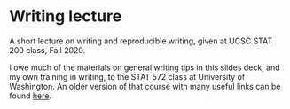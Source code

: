 # Writing lecture

A short lecture on writing and reproducible writing, given at UCSC STAT 200 class, Fall 2020.  

I owe much of the materials on general writing tips in this slides deck, and my own training in writing, to the STAT 572 class at University of Washington. An older version of that course with many useful links can be found [here](https://courses.washington.edu/b572/lecture2014.htm). 